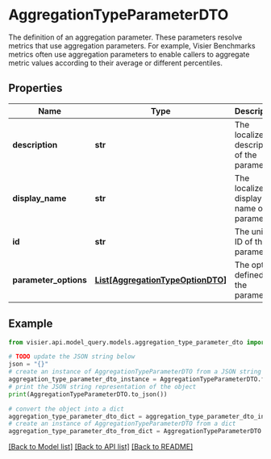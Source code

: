 # AggregationTypeParameterDTO

The definition of an aggregation parameter. These parameters resolve metrics that use aggregation parameters.  For example, Visier Benchmarks metrics often use aggregation parameters to enable callers to aggregate metric values according to their average or different percentiles.

## Properties

Name | Type | Description | Notes
------------ | ------------- | ------------- | -------------
**description** | **str** | The localized description of the parameter. | [optional] 
**display_name** | **str** | The localized display name of the parameter. | [optional] 
**id** | **str** | The unique ID of the parameter. | [optional] 
**parameter_options** | [**List[AggregationTypeOptionDTO]**](AggregationTypeOptionDTO.md) | The options defined for the parameter. | [optional] 

## Example

```python
from visier.api.model_query.models.aggregation_type_parameter_dto import AggregationTypeParameterDTO

# TODO update the JSON string below
json = "{}"
# create an instance of AggregationTypeParameterDTO from a JSON string
aggregation_type_parameter_dto_instance = AggregationTypeParameterDTO.from_json(json)
# print the JSON string representation of the object
print(AggregationTypeParameterDTO.to_json())

# convert the object into a dict
aggregation_type_parameter_dto_dict = aggregation_type_parameter_dto_instance.to_dict()
# create an instance of AggregationTypeParameterDTO from a dict
aggregation_type_parameter_dto_from_dict = AggregationTypeParameterDTO.from_dict(aggregation_type_parameter_dto_dict)
```
[[Back to Model list]](../README.md#documentation-for-models) [[Back to API list]](../README.md#documentation-for-api-endpoints) [[Back to README]](../README.md)


